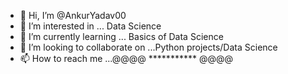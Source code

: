 - 👋 Hi, I’m @AnkurYadav00
- 👀 I’m interested in ... Data Science
- 🌱 I’m currently learning ... Basics of Data Science
- 💞️ I’m looking to collaborate on ...Python projects/Data Science
- 📫 How to reach me ...@@@@ *********** @@@@

<!---
AnkurYadav00/AnkurYadav00 is a ✨ special ✨ repository because its `README.md` (this file) appears on your GitHub profile.
You can click the Preview link to take a look at your changes.
--->
